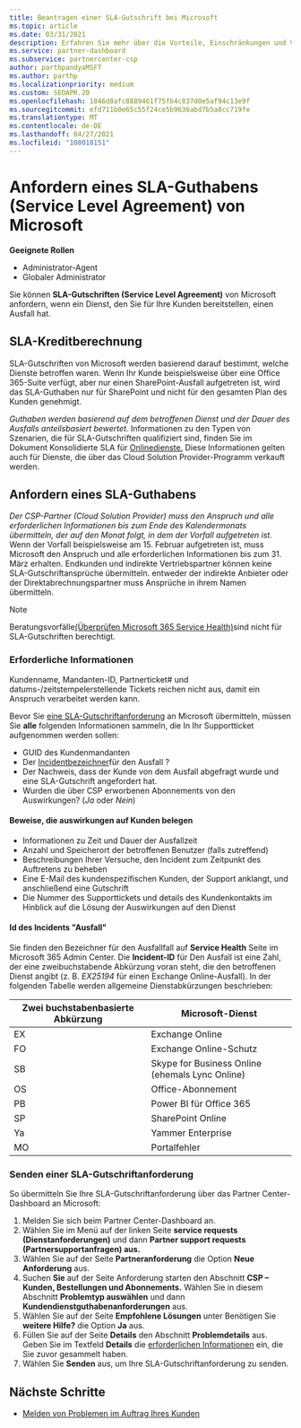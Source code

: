```yaml
---
title: Beantragen einer SLA-Gutschrift bei Microsoft
ms.topic: article
ms.date: 03/31/2021
description: Erfahren Sie mehr über die Vorteile, Einschränkungen und Verfahren zum Anfordern eines SLA-Guthabens (Service Level Agreement) von Microsoft, wenn bei Ihren Kunden ein Dienstausfall vorliegt.
ms.service: partner-dashboard
ms.subservice: partnercenter-csp
author: parthpandyaMSFT
ms.author: parthp
ms.localizationpriority: medium
ms.custom: SEOAPR.20
ms.openlocfilehash: 1046d8afc8889461f75fb4c837d0e5af94c13e9f
ms.sourcegitcommit: efd711b0e65c55f24ce5b9636abd7b5a8cc719fe
ms.translationtype: MT
ms.contentlocale: de-DE
ms.lasthandoff: 04/27/2021
ms.locfileid: "108018151"
---
```

# <a name="how-and-when-to-request-a-service-level-agreement-sla-credit-from-microsoft"></a>Anfordern eines SLA-Guthabens (Service Level Agreement) von Microsoft

**Geeignete Rollen**

- Administrator-Agent
- Globaler Administrator

Sie können **SLA-Gutschriften (Service Level Agreement)** von Microsoft anfordern, wenn ein Dienst, den Sie für Ihre Kunden bereitstellen, einen Ausfall hat.

## <a name="sla-credit-calculation"></a>SLA-Kreditberechnung

SLA-Gutschriften von Microsoft werden basierend darauf bestimmt, welche Dienste betroffen waren. Wenn Ihr Kunde beispielsweise über eine Office 365-Suite verfügt, aber nur einen SharePoint-Ausfall aufgetreten ist, wird das SLA-Guthaben nur für SharePoint und nicht für den gesamten Plan des Kunden genehmigt.

*Guthaben werden basierend auf dem betroffenen Dienst und der Dauer des Ausfalls anteilsbasiert bewertet.* Informationen zu den Typen von Szenarien, die für SLA-Gutschriften qualifiziert sind, finden Sie im Dokument Konsolidierte SLA für [Onlinedienste.](http://www.microsoftvolumelicensing.com/DocumentSearch.aspx?Mode=3&DocumentTypeId=37) Diese Informationen gelten auch für Dienste, die über das Cloud Solution Provider-Programm verkauft werden.


## <a name="request-an-sla-credit"></a>Anfordern eines SLA-Guthabens

*Der CSP-Partner (Cloud Solution Provider) muss den Anspruch und alle erforderlichen Informationen bis zum Ende des Kalendermonats übermitteln, der auf den Monat folgt, in dem der Vorfall aufgetreten ist.* Wenn der Vorfall beispielsweise am 15. Februar aufgetreten ist, muss Microsoft den Anspruch und alle erforderlichen Informationen bis zum 31. März erhalten. Endkunden und indirekte Vertriebspartner können keine SLA-Gutschriftansprüche übermitteln. entweder der indirekte Anbieter oder der Direktabrechnungspartner muss Ansprüche in ihrem Namen übermitteln.

>[!NOTE]
>Beratungsvorfälle[(Überprüfen Microsoft 365 Service Health)](https://docs.microsoft.com/microsoft-365/enterprise/view-service-health?&preserve-view=trueo365-worldwide#incidents-and-advisories)sind nicht für SLA-Gutschriften berechtigt.

### <a name="required-information"></a>Erforderliche Informationen

Kundenname, Mandanten-ID, Partnerticket# und datums-/zeitstempelerstellende Tickets reichen nicht aus, damit ein Anspruch verarbeitet werden kann.

Bevor Sie [eine SLA-Gutschriftanforderung](#submit-sla-credit-request) an Microsoft übermitteln, müssen Sie **alle** folgenden Informationen sammeln, die In Ihr Supportticket aufgenommen werden sollen:

- GUID des Kundenmandanten
- Der [Incidentbezeichner](#outage-incident-identifier)für den Ausfall ?
- Der Nachweis, dass der Kunde von dem Ausfall abgefragt wurde und eine SLA-Gutschrift angefordert hat.
- Wurden die über CSP erworbenen Abonnements von den Auswirkungen? (*Ja* oder *Nein*)

#### <a name="evidence-that-proves-customer-impact"></a>Beweise, die auswirkungen auf Kunden belegen

- Informationen zu Zeit und Dauer der Ausfallzeit
- Anzahl und Speicherort der betroffenen Benutzer (falls zutreffend)
- Beschreibungen Ihrer Versuche, den Incident zum Zeitpunkt des Auftretens zu beheben
- Eine E-Mail des kundenspezifischen Kunden, der Support anklangt, und anschließend eine Gutschrift
- Die Nummer des Supporttickets und details des Kundenkontakts im Hinblick auf die Lösung der Auswirkungen auf den Dienst


#### <a name="outage-incident-identifier"></a>Id des Incidents "Ausfall"

Sie finden den Bezeichner für den Ausfallfall auf **Service Health** Seite im Microsoft 365 Admin Center. Die **Incident-ID** für Den Ausfall ist eine Zahl, der eine zweibuchstabende Abkürzung voran steht, die den betroffenen Dienst angibt (z. B. *EX25194* für einen Exchange Online-Ausfall). In der folgenden Tabelle werden allgemeine Dienstabkürzungen beschrieben:

| Zwei buchstabenbasierte Abkürzung | Microsoft-Dienst |
| ----------------------- | ----------------- |
| EX | Exchange Online |
| FO | Exchange Online-Schutz |
| SB | Skype for Business Online (ehemals Lync Online) |
| OS | Office-Abonnement |
| PB | Power BI für Office 365 |
| SP | SharePoint Online |
| Ya | Yammer Enterprise |
| MO | Portalfehler |

### <a name="submit-sla-credit-request"></a>Senden einer SLA-Gutschriftanforderung

So übermitteln Sie Ihre SLA-Gutschriftanforderung über das Partner Center-Dashboard an Microsoft:

1. Melden Sie sich beim Partner Center-Dashboard an.
2. Wählen Sie im Menü auf der linken Seite **service requests (Dienstanforderungen)** und dann **Partner support requests (Partnersupportanfragen) aus.**
3. Wählen Sie auf der Seite **Partneranforderung** die Option **Neue Anforderung** aus.
4. Suchen **Sie** auf der Seite Anforderung starten den Abschnitt **CSP – Kunden, Bestellungen und Abonnements.** Wählen Sie in diesem Abschnitt **Problemtyp auswählen** und dann **Kundendienstguthabenanforderungen** aus.
5. Wählen Sie auf der Seite **Empfohlene Lösungen** unter Benötigen Sie **weitere Hilfe?** die Option **Ja** aus.
6. Füllen Sie auf der Seite **Details** den Abschnitt **Problemdetails** aus. Geben Sie im Textfeld **Details** die [erforderlichen Informationen](#required-information) ein, die Sie zuvor gesammelt haben.
7. Wählen Sie **Senden** aus, um Ihre SLA-Gutschriftanforderung zu senden.

## <a name="next-steps"></a>Nächste Schritte

- [Melden von Problemen im Auftrag Ihres Kunden](report-problems-on-behalf-of-a-customer.md)
